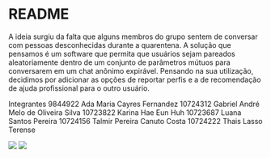 # README

A ideia surgiu da falta que alguns membros do grupo sentem de conversar com pessoas desconhecidas durante a quarentena. A solução que pensamos é um software que permita que usuários sejam pareados aleatoriamente dentro de um conjunto de parâmetros mútuos para conversarem em um chat anônimo expirável. Pensando na sua utilização, decidimos por adicionar as opções de reportar perfis e a de recomendação de ajuda profissional para o outro usuário.

Integrantes
9844922 Ada Maria Cayres Fernandez
10724312 Gabriel André Melo de Oliveira Silva
10723822 Karina Hae Eun Huh
10723687 Luana Santos Pereira
10724156 Talmir Pereira Canuto Costa
10724222 Thais Lasso Terense

<a href="https://codeclimate.com/github/codeclimate/codeclimate/maintainability"><img src="https://api.codeclimate.com/v1/badges/a99a88d28ad37a79dbf6/maintainability" /></a>
<img src="https://travis-ci.com/karinahuh/projetoESI.svg?branch=master" />
